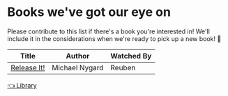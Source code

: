 # Books we've got our eye on

Please contribute to this list if there's a book you're interested in! We'll include it in the considerations when we're ready to pick up a new book! 💚

| Title | Author | Watched By |
| --- | --- | --- |
| [Release It!](https://www.goodreads.com/book/show/1069827.Release_It_) | Michael Nygard | Reuben |

[👈 Library](/communities-of-practice/cloud-and-engineering/book-club/library/library.md)